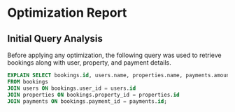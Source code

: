 # Optimization Report

## Initial Query Analysis

Before applying any optimization, the following query was used to retrieve bookings along with user, property, and payment details.

```sql
EXPLAIN SELECT bookings.id, users.name, properties.name, payments.amount
FROM bookings
JOIN users ON bookings.user_id = users.id
JOIN properties ON bookings.property_id = properties.id
JOIN payments ON bookings.payment_id = payments.id;